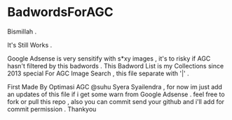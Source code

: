 # BadwordsForAGC
Bismillah .

It's Still Works .

Google Adsense is very sensitify with s*xy images , it's to risky if AGC hasn't filtered by this badwords . 
This Badword List is my Collections since 2013 special For AGC Image Search , this file separate with '|' . 

First Made By Optimasi AGC @suhu Syera Syailendra , for now im just add an updates of this file if i get some warn from Google Adsense . feel free to fork or pull this repo , also you can commit send your github and i'll add for commit permission . Thankyou
